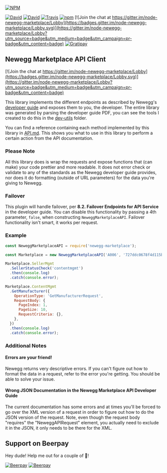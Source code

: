 [![NPM](https://nodei.co/npm/newegg-marketplace.svg?downloads=true&downloadRank=true&stars=true)](https://nodei.co/npm/newegg-marketplace/)

[![David](https://img.shields.io/david/zikeji/node-newegg-marketplace.svg)](package.json) [![David](https://img.shields.io/david/dev/zikeji/node-newegg-marketplace.svg)](package.json) [![Travis](https://img.shields.io/travis/zikeji/node-newegg-marketplace.svg)](https://travis-ci.org/zikeji/node-newegg-marketplace) [![npm](https://img.shields.io/npm/l/newegg-marketplace.svg)](https://github.com/zikeji/node-newegg-marketplace) [![Join the chat at https://gitter.im/node-newegg-marketplace/Lobby](https://badges.gitter.im/node-newegg-marketplace/Lobby.svg)](https://gitter.im/node-newegg-marketplace/Lobby?utm_source=badge&utm_medium=badge&utm_campaign=pr-badge&utm_content=badge) [![Gratipay](https://img.shields.io/gratipay/project/newegg-marketplace.svg)](https://gratipay.com/newegg-marketplace/) 

## Newegg Marketplace API Client

[![Join the chat at https://gitter.im/node-newegg-marketplace/Lobby](https://badges.gitter.im/node-newegg-marketplace/Lobby.svg)](https://gitter.im/node-newegg-marketplace/Lobby?utm_source=badge&utm_medium=badge&utm_campaign=pr-badge&utm_content=badge)

This library implements the different endpoints as described by Newegg's [developer guide](https://sellerportal.newegg.com/Guideline/Newegg_Marketplace_API_DeveloperGuide.zip) and exposes them to you, the developer. The entire library was generated by parsing the developer guide PDF, you can see the tools I created to do this in the [dev-utils](dev-utils/README.md) folder.

You can find a reference containing each method implemented by this library in [API.md](API.md). This shows you what to use in this library to perform a certain action from the API documentation.

### Please Note

All this library does is wrap the requests and expose functions that (can make) your code prettier and more readable. It does not error check or validate to any of the standards as the Newegg developer guide provides, nor does it do formatting (outside of URL parameters) for the data you're giving to Newegg.

### Failover

This plugin will handle failover, per **8.2. Failover Endpoints for API Service** in the developer guide. You can disable this functionality by passing a 4th parameter, `false`, when constructing `NeweggMarketplaceAPI`. Failover functionality isn't smart, it works per request.

### Example
```javascript
const NeweggMarketplaceAPI = require('newegg-marketplace');

const Marketplace = new NeweggMarketplaceAPI('A006', '727ddc0678f4d115bd544aff46bc15634', '1B6B1383-01D1-4A1E-BA53-05DECE9BD765');

Marketplace.SellerMgmt
  .SellerStatusCheck('contentmgmt')
  .then(console.log)
  .catch(console.error);

Marketplace.ContentMgmt
  .GetManufacturer({
    OperationType: 'GetManufacturerRequest',
    RequestBody: {
      PageIndex: 1,
      PageSize: 10,
      RequestCriteria: {},
    },
  })
  .then(console.log)
  .catch(console.error);
```

### Additional Notes

#### Errors are your friend!

Newegg returns very descriptive errors. If you can't figure out how to format the data in a request, refer to the error you're getting. You should be able to solve your issue.

#### Wrong JSON Documentation in the Newegg Marketplace API Developer Guide

The current documentation has some errors and at times you'll be forced to go over the XML version of a request in order to figure out how to do the JSON version of the request. Note, even though the request body "requires" the "NeweggAPIRequest" element, you actually need to exclude it in the JSON, it only needs to be there for the XML.

## Support on Beerpay
Hey dude! Help me out for a couple of :beers:!

[![Beerpay](https://beerpay.io/zikeji/node-newegg-marketplace/badge.svg?style=beer-square)](https://beerpay.io/zikeji/node-newegg-marketplace)  [![Beerpay](https://beerpay.io/zikeji/node-newegg-marketplace/make-wish.svg?style=flat-square)](https://beerpay.io/zikeji/node-newegg-marketplace?focus=wish)